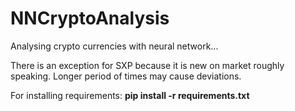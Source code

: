 # NNCryptoAnalysis

Analysing crypto currencies with neural network...

There is an exception for SXP because it is new on market roughly speaking. Longer period of times may cause deviations.

For installing requirements:
**pip install -r requirements.txt**
